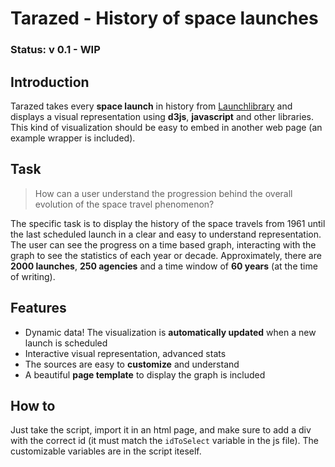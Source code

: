# Tarazed - History of space launches

### Status: v 0.1 - WIP

## Introduction
Tarazed takes every **space launch** in history from [Launchlibrary](https://launchlibrary.net) and displays a visual representation using **d3js**, **javascript** and other libraries. This kind of visualization should be easy to embed in another web page (an example wrapper is included). 

## Task
> How can a user understand the progression behind the overall evolution of the space travel phenomenon?

The specific task is to display the history of the space travels from 1961 until the last scheduled launch in a clear and easy to understand representation. The user can see the progress on a time based graph, interacting with the graph to see the statistics of each year or decade.
Approximately, there are **2000 launches**, **250 agencies** and a time window of **60 years** (at the time of writing).

## Features
- Dynamic data! The visualization is **automatically updated** when a new launch is scheduled
- Interactive visual representation, advanced stats
- The sources are easy to **customize** and understand
- A beautiful **page template** to display the graph is included

## How to
Just take the script, import it in an html page, and make sure to add a div with the correct id (it must match the `idToSelect` variable in the js file). The customizable variables are in the script iteself. 
